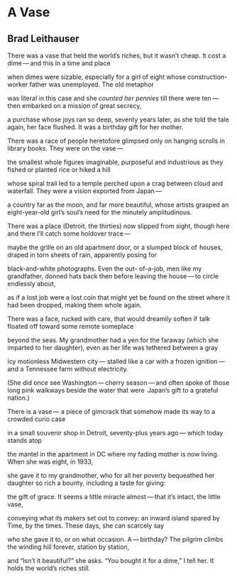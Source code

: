 # A Vase
## Brad Leithauser
There was a vase
that held the world’s riches, but it wasn’t cheap.
It cost a dime — and this in a time and place

when dimes were sizable, especially for
a girl of eight whose construction-worker father
was unemployed. The old metaphor

was literal in this case and she
 _counted her pennies_ till there were ten —
then embarked on a mission of great secrecy,

a purchase whose joys ran so deep,
seventy years later, as she told the tale again,
her face flushed. It was a birthday gift for her mother.


There was a race
of people heretofore glimpsed only on hanging scrolls
in library books. They were on the vase —

the smallest whole figures imaginable,
purposeful and industrious
as they fished or planted rice or hiked a hill

whose spiral trail led to a temple perched upon
a crag between cloud and waterfall.
They were a vision exported from Japan —

a country far as the moon, and far more beautiful,
whose artists grasped an eight-year-old girl’s soul’s
need for the minutely amplitudinous.


There was a place
(Detroit, the thirties) now slipped from sight,
though here and there I’ll catch some holdover trace —

maybe the grille on an old apartment door,
or a slumped block of  houses, draped
in torn sheets of rain, apparently posing for

black-and-white photographs. Even the out-
of-a-job, men like my grandfather, donned hats back then
before leaving the house — to circle endlessly about,

as if a lost job were a lost coin that might
yet be found on the street where it had been dropped,
making them whole again.


There was a face,
rucked with care, that would dreamily soften
if  talk floated off toward some remote someplace

beyond the seas. My grandmother had a yen for the faraway
(which she imparted to her daughter),
even as her life was tethered between a gray

icy motionless Midwestern city —
stalled like a car with a frozen ignition —
and a Tennessee farm without electricity.

(She did once see Washington — cherry season — and often
spoke of  those long pink walkways beside the water
that were  Japan’s gift to a grateful nation.)


There is a vase —
a piece of gimcrack that somehow
made its way to a crowded curio case

in a small souvenir shop
in Detroit, seventy-plus years ago —
which today stands atop

the mantel in the apartment in DC
where my fading mother is now living.
When she was eight, in 1933,

she gave it to my grandmother, who
for all her poverty bequeathed her daughter so
rich a bounty, including a taste for giving:


the gift of grace.
It seems a little miracle
almost — that it’s intact, the little vase,

conveying what its makers set out to convey:
an inward island spared by Time,
by the times. These days, she can scarcely say

who she gave it to, or on what occasion.
A — birthday? The pilgrim climbs the winding hill
forever, station by station,

and “Isn’t it beautiful?”
she asks. “You bought it for a dime,”
I tell her. It holds the world’s riches still.
